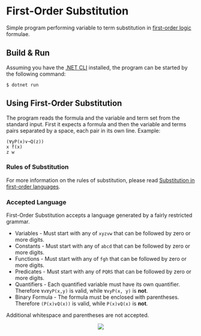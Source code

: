 # First-Order Substitution

Simple program performing variable to term substitution in [first-order logic](https://en.wikipedia.org/wiki/First-order_logic) formulae.

## Build & Run

Assuming you have the [.NET CLI](https://docs.microsoft.com/en-us/dotnet/core/tools/?tabs=netcore2x) installed, the program can be started by the following command:

~~~~
$ dotnet run
~~~~

## Using First-Order Substitution

The program reads the formula and the variable and term set from the standard input. First it expects a formula and then the variable and terms pairs separated by a space, each pair in its own line. Example:

~~~~
(∀yP(x)∨¬Q(z))
x f(x)
z w
~~~~

### Rules of Substitution

For more information on the rules of substitution, please read [Substitution in first-order languages](http://web.mat.bham.ac.uk/R.W.Kaye/logic/subsyn.html).

### Accepted Language

First-Order Substitution accepts a language generated by a fairly restricted grammar.

  * Variables - Must start with any of `xyzvw` that can be followed by zero or more digits.
  * Constants - Must start with any of `abcd` that can be followed by zero or more digits.
  * Functions  - Must start with any of `fgh` that can be followed by zero or more digits.
  * Predicates - Must start with any of `PQRS` that can be followed by zero or more digits.
  * Quantifiers - Each quantified variable must have its own quantifier. Therefore `∀x∀yP(x,y)` is valid, while `∀xyP(x, y)` is **not**.
  * Binary Formula - The formula must be enclosed with parentheses. Therefore `(P(x)∨Q(x))` is valid, while `P(x)∨Q(x)` is **not**.

Additional whitespace and parentheses are not accepted.

<div align="center">
    <a href="http://fsharp.org">
        <img src="https://raw.github.com/battila7/first-order-substitution/master/img/fsharp.png">
    </a>
</div>
